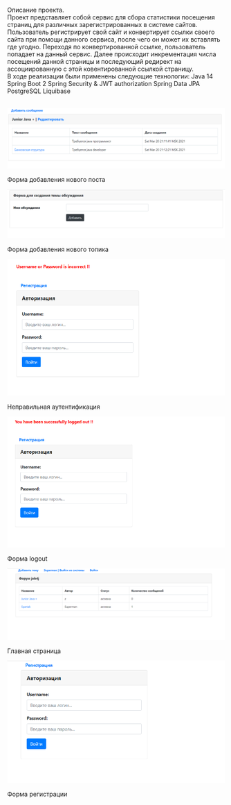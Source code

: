 <br>
Описание проекта.<br>
Проект представляет собой сервис для сбора статистики посещения страниц для различных зарегистрированных в системе сайтов.
Пользователь регистрирует свой сайт и конвертирует ссылки своего сайта при помощи данного сервиса, после чего он может их вставлять где угодно.
Переходя по конвертированной ссылке, пользователь попадает на данный сервис. Далее происходит инкрементация числа посещений данной страницы и последующий редирект на ассоциированную с этой ковентированной ссылкой страницу.
<br>
В ходе реализации были применены следующие технологии:
Java 14
Spring Boot 2
Spring Security & JWT authorization
Spring Data JPA
PostgreSQL
Liquibase
<br>
<br>

![ScreenShot](img/add-new-post.png)

Форма добавления нового поста

![ScreenShot](img/add-new-topic.png)

Форма добавления нового топика

![ScreenShot](img/login-incorrect.png)

Неправильная аутентификация

![ScreenShot](img/logout.png)

Форма logout

![ScreenShot](img/main-page.png)

Главная страница

![ScreenShot](img/registration.png)

Форма регистрации